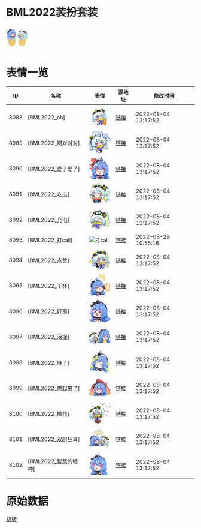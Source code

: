 # BML2022装扮套装

<img src="./cover.png" height="60" alt="cover" />

# 表情一览

|ID|名称|表情|源地址|修改时间|
|----|----|----|----|----|
|8088|[BML2022_oh]|<img src="./pic/008088_%5BBML2022_oh%5D.png" height="60" alt="oh"/>|[链接](http://i0.hdslb.com/bfs/emote/8a216fa389da202a190efb9f7793d3c70213041a.png)|2022-08-04 13:17:52|
|8089|[BML2022_啊对对对]|<img src="./pic/008089_%5BBML2022_啊对对对%5D.png" height="60" alt="啊对对对"/>|[链接](http://i0.hdslb.com/bfs/emote/515821cf97eb25f13cb0978aa1bd9f9beba0c3db.png)|2022-08-04 13:17:52|
|8090|[BML2022_爱了爱了]|<img src="./pic/008090_%5BBML2022_爱了爱了%5D.png" height="60" alt="爱了爱了"/>|[链接](http://i0.hdslb.com/bfs/emote/d60ca65e1aa3c251a31d367483700e7379cb7044.png)|2022-08-04 13:17:52|
|8091|[BML2022_吃瓜]|<img src="./pic/008091_%5BBML2022_吃瓜%5D.png" height="60" alt="吃瓜"/>|[链接](http://i0.hdslb.com/bfs/emote/a7c733cea655c26c008fbfe0f598c4e64ea58a1e.png)|2022-08-04 13:17:52|
|8092|[BML2022_充电]|<img src="./pic/008092_%5BBML2022_充电%5D.png" height="60" alt="充电"/>|[链接](http://i0.hdslb.com/bfs/emote/ea061e2adff2cc863a2cd918b24ca4d5092e9c4c.png)|2022-08-04 13:17:52|
|8093|[BML2022_打call]|<img src="./pic/008093_%5BBML2022_打call%5D.png" height="60" alt="打call"/>|[链接](http://i0.hdslb.com/bfs/emote/dceca461347cd14f9dc838fa30f298d333b76b3e.png)|2022-08-29 10:55:16|
|8094|[BML2022_点赞]|<img src="./pic/008094_%5BBML2022_点赞%5D.png" height="60" alt="点赞"/>|[链接](http://i0.hdslb.com/bfs/emote/0de16500d32e46d64c2d5a829ac9efcfe7dc93f7.png)|2022-08-04 13:17:52|
|8095|[BML2022_干杯]|<img src="./pic/008095_%5BBML2022_干杯%5D.png" height="60" alt="干杯"/>|[链接](http://i0.hdslb.com/bfs/emote/4fc2ca8e8e5b36f0d2bc00ed8a6d2d60141272dd.png)|2022-08-04 13:17:52|
|8096|[BML2022_好耶]|<img src="./pic/008096_%5BBML2022_好耶%5D.png" height="60" alt="好耶"/>|[链接](http://i0.hdslb.com/bfs/emote/892f22d499dc1dd8e5c5289f4967151d51a5e94a.png)|2022-08-04 13:17:52|
|8097|[BML2022_活捉]|<img src="./pic/008097_%5BBML2022_活捉%5D.png" height="60" alt="活捉"/>|[链接](http://i0.hdslb.com/bfs/emote/43648c20920bf5a7243d03fa7bf55fd9ca0e6a95.png)|2022-08-04 13:17:52|
|8098|[BML2022_麻了]|<img src="./pic/008098_%5BBML2022_麻了%5D.png" height="60" alt="麻了"/>|[链接](http://i0.hdslb.com/bfs/emote/3e478d2417371bb23544ac05eed513b491743dcc.png)|2022-08-04 13:17:52|
|8099|[BML2022_燃起来了]|<img src="./pic/008099_%5BBML2022_燃起来了%5D.png" height="60" alt="燃起来了"/>|[链接](http://i0.hdslb.com/bfs/emote/ea441ea7d0d9443871d129d716516b8277840f5d.png)|2022-08-04 13:17:52|
|8100|[BML2022_撒花]|<img src="./pic/008100_%5BBML2022_撒花%5D.png" height="60" alt="撒花"/>|[链接](http://i0.hdslb.com/bfs/emote/f2f2a594deffc491916963e8a3c28ffa210ecf53.png)|2022-08-04 13:17:52|
|8101|[BML2022_双厨狂喜]|<img src="./pic/008101_%5BBML2022_双厨狂喜%5D.png" height="60" alt="双厨狂喜"/>|[链接](http://i0.hdslb.com/bfs/emote/8aea52ea2f93913385480503acc390e822daa43a.png)|2022-08-04 13:17:52|
|8102|[BML2022_智慧的眼神]|<img src="./pic/008102_%5BBML2022_智慧的眼神%5D.png" height="60" alt="智慧的眼神"/>|[链接](http://i0.hdslb.com/bfs/emote/ed8c1d4cf62ee45b438817426bbe542d2b09f9b1.png)|2022-08-04 13:17:52|

# 原始数据

[跳转](./raw.json)


